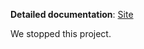 **Detailed documentation**: [Site](https://atomicplugins.github.io/AtomicLibrary/)

We stopped this project.
